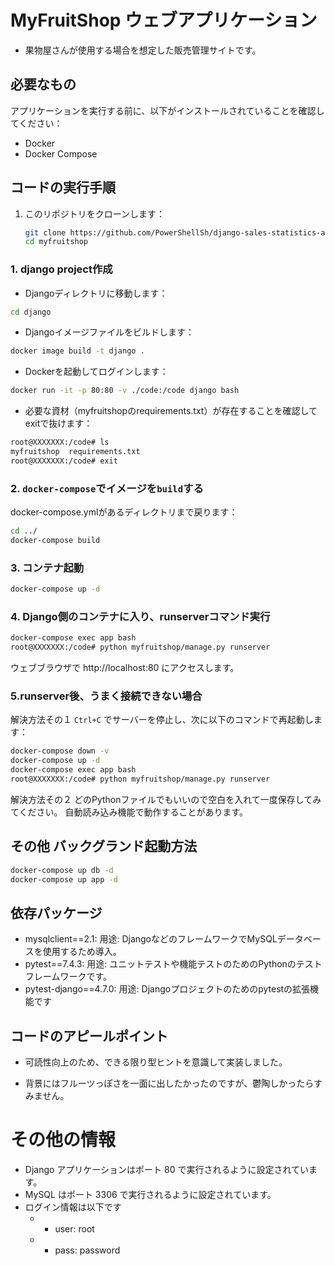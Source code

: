 # MyFruitShop ウェブアプリケーション
- 果物屋さんが使用する場合を想定した販売管理サイトです。

## 必要なもの

アプリケーションを実行する前に、以下がインストールされていることを確認してください：

- Docker
- Docker Compose

## コードの実行手順

1. このリポジトリをクローンします：

   ```bash
   git clone https://github.com/PowerShellSh/django-sales-statistics-app.git
   cd myfruitshop

### 1. django project作成
- Djangoディレクトリに移動します：

```sh
cd django
```

- Djangoイメージファイルをビルドします：
```sh
docker image build -t django .
```

- Dockerを起動してログインします：
```sh
docker run -it -p 80:80 -v ./code:/code django bash
```

- 必要な資材（myfruitshopのrequirements.txt）が存在することを確認してexitで抜けます：
```sh
root@XXXXXXX:/code# ls
myfruitshop  requirements.txt
root@XXXXXXX:/code# exit
```
### 2. `docker-compose`でイメージを`build`する
docker-compose.ymlがあるディレクトリまで戻ります：
```sh
cd ../
docker-compose build
```

### 3. コンテナ起動

```sh
docker-compose up -d
```

### 4. Django側のコンテナに入り、runserverコマンド実行
```sh
docker-compose exec app bash
root@XXXXXXX:/code# python myfruitshop/manage.py runserver
```

ウェブブラウザで http://localhost:80 にアクセスします。
### 5.runserver後、うまく接続できない場合

解決方法その１
`Ctrl+C` でサーバーを停止し、次に以下のコマンドで再起動します：

```sh
docker-compose down -v
docker-compose up -d
docker-compose exec app bash
root@XXXXXXX:/code# python myfruitshop/manage.py runserver
```

解決方法その２
どのPythonファイルでもいいので空白を入れて一度保存してみてください。
自動読み込み機能で動作することがあります。

## その他 バックグランド起動方法

```sh
docker-compose up db -d
docker-compose up app -d
```

## 依存パッケージ
- mysqlclient==2.1:
用途: DjangoなどのフレームワークでMySQLデータベースを使用するため導入。
- pytest==7.4.3:
用途: ユニットテストや機能テストのためのPythonのテストフレームワークです。
- pytest-django==4.7.0:
用途: Djangoプロジェクトのためのpytestの拡張機能です


## コードのアピールポイント
- 可読性向上のため、できる限り型ヒントを意識して実装しました。

- 背景にはフルーツっぽさを一面に出したかったのですが、鬱陶しかったらすみません。

# その他の情報
- Django アプリケーションはポート 80 で実行されるように設定されています。
- MySQL はポート 3306 で実行されるように設定されています。
- ログイン情報は以下です
  - - user: root
  - - pass: password
